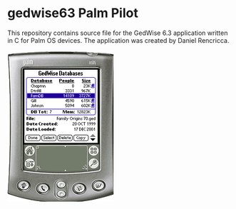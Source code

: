 # gedwise63 Palm Pilot
This repository contains source file for the GedWise 6.3 application written in C for Palm OS devices. The application was created by Daniel Rencricca.

![GedWise on Palm Pilot 01](images/scrn-shots.gif)
